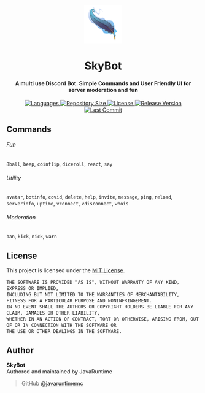 <p align="center">
    <img src=".github/icon.png" width="100" height="100"/>
</p>

<h1 align="center">
    SkyBot
    <br>
</h1>

<h4 align="center">A multi use Discord Bot. Simple Commands and User Friendly UI for server moderation and fun</h4>

<p align="center">
    <a href="https://img.shields.io/github/languages/top/javaruntimemc/skyelements">
        <img alt="Languages" src="https://img.shields.io/github/languages/top/javaruntimemc/skyelements">
    </a>
    <a href="https://img.shields.io/github/repo-size/javaruntimemc/skyelements">
  	    <img alt="Repository Size" src="https://img.shields.io/github/repo-size/javaruntimemc/skyelements">
    </a>
    <a href="https://img.shields.io/github/license/javaruntimemc/skyelements">
        <img alt="License" src="https://img.shields.io/github/license/javaruntimemc/skyelements">
    </a>
    <a href="https://img.shields.io/github/v/release/javaruntimemc/skyelements?include_prereleases">
        <img alt="Release Version" src="https://img.shields.io/github/v/release/javaruntimemc/skyelements?include_prereleases">
    </a>
    <a href="https://img.shields.io/github/last-commit/javaruntimemc/skyelements">
        <img alt="Last Commit" src="https://img.shields.io/github/last-commit/javaruntimemc/skyelements">
    </a>
</p>

## Commands
###### Fun
`8ball`, `beep`, `coinflip`, `diceroll`, `react`, `say`

###### Utility 
`avatar`, `botinfo`, `covid`, `delete`, `help`, `invite`, `message`, `ping`, `reload`, `serverinfo`, `uptime`, `vconnect`, `vdisconnect`, `whois`

###### Moderation
`ban`, `kick`, `nick`, `warn`

## License
This project is licensed under the [MIT License](https://github.com/javaruntimemc/skybot/blob/master/LICENSE).

```
THE SOFTWARE IS PROVIDED "AS IS", WITHOUT WARRANTY OF ANY KIND, EXPRESS OR IMPLIED, 
INCLUDING BUT NOT LIMITED TO THE WARRANTIES OF MERCHANTABILITY, FITNESS FOR A PARTICULAR PURPOSE AND NONINFRINGEMENT. 
IN NO EVENT SHALL THE AUTHORS OR COPYRIGHT HOLDERS BE LIABLE FOR ANY CLAIM, DAMAGES OR OTHER LIABILITY, 
WHETHER IN AN ACTION OF CONTRACT, TORT OR OTHERWISE, ARISING FROM, OUT OF OR IN CONNECTION WITH THE SOFTWARE OR 
THE USE OR OTHER DEALINGS IN THE SOFTWARE.
```

## Author
**SkyBot**  
Authored and maintained by JavaRuntime
> GitHub [@javaruntimemc](https://github.com/javaruntimemc)